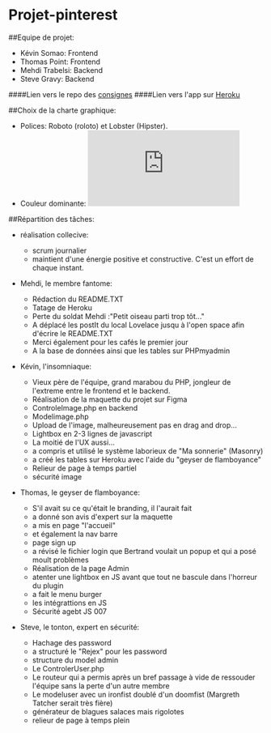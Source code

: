 # Projet-pinterest

##Equipe de projet:
* Kévin Somao: Frontend
* Thomas Point: Frontend
* Mehdi Trabelsi: Backend
* Steve Gravy: Backend

####Lien vers le repo des [consignes](https://github.com/becodeorg/Lovelace-promo-2/tree/master/Projects/projet-pinterest)
####Lien vers l'app sur [Heroku](https://pinterestbc.herokuapp.com/index.php?action=default)

##Choix de la charte graphique:
* Polices: Roboto (roloto) et Lobster (Hipster).
* Couleur dominante: ![Couleur dominante](https://www.hostingpics.net/viewer.php?id=526204Screenshotfrom20171130100923.png)

##Répartition des tâches:
* réalisation collecive:
    * scrum journalier
    * maintient d'une énergie positive et constructive. C'est un effort de chaque instant.
    
        
* Mehdi, le membre fantome:
    * Rédaction du README.TXT
    * Tatage de Heroku
    * Perte du soldat Mehdi :"Petit oiseau parti trop tôt..."
    * A déplacé les postIt du local Lovelace jusqu à l'open space afin d'écrire le README.TXT
    * Merci également pour les cafés le premier jour
    * A la base de données ainsi que les tables sur PHPmyadmin
    
* Kévin, l'insomniaque:
    * Vieux père de l'équipe, grand marabou du PHP, jongleur de l'extreme entre le frontend et le backend.
    * Réalisation de la maquette du projet sur Figma
    * ControleImage.php en backend
    * Modelimage.php
    * Upload de l'image, malheureusement pas en drag and drop...
    * Lightbox en 2-3 lignes de javascript
    * La moitié de l'UX aussi...
    * a compris et utilisé le système laborieux de "Ma sonnerie" (Masonry)
    * a créé les tables sur Heroku avec l'aide du "geyser de flamboyance"
    * Relieur de page à temps partiel
    * sécurité image
    
* Thomas, le geyser de flamboyance:
    * S'il avait su ce qu'était le branding, il l'aurait fait
    * a donné son avis d'expert sur la maquette
    * a mis en page "l'accueil"
    * et également la nav barre
    * page sign up
    * a révisé le fichier login que Bertrand voulait un popup et qui a posé moult problèmes
    * Réalisation de la page Admin
    * atenter une lightbox en JS avant que tout ne bascule dans l'horreur du plugin
    * a fait le menu burger
    * les intégrattions en JS
    * Sécurité agebt JS 007
    
* Steve, le tonton, expert en sécurité:
    * Hachage des password
    * a structuré le "Rejex" pour les password
    * structure du model admin
    * Le ControlerUser.php
    * Le routeur qui a permis après un bref passage à vide de ressouder l'équipe sans la perte d'un autre membre
    * Le modeluser avec un ironfist doublé d'un doomfist (Margreth Tatcher serait très fière)
    * générateur de blagues salaces mais rigolotes
    * relieur de page à temps plein

    
    
    